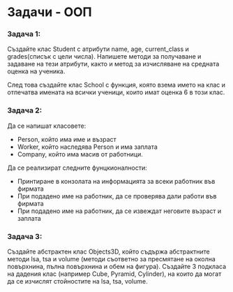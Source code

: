 # Задачи - ООП

### Задача 1:
Създайте клас Student с атрибути name, age, current_class и grades(списък с цели числа). Напишете методи за получаване и задаване на тези атрибути, както и метод за изчисляване на средната оценка на ученика.

След това създайте клас School с функция, която взема името на клас и отпечатва имената на всички ученици, които имат оценка 6 в този клас.


### Задача 2:
Да се напишат класовете:
- Person, който има име и възраст<br>
- Worker, който наследява Person и има заплата<br>
- Company, който има масив от работници.<br>

Да се реализират следните фунцкионалности:
- Принтиране в конзолата на информацията за всеки работник във фирмата
- При подадено име на работник, да се проверява дали работи във фирмата
- При подадено име на работник, да се извеждат неговите възраст и заплата


### Задача 3:
Създайте абстрактен клас Objects3D, който съдържа абстрактните методи lsa, tsa и volume (методи съответно за пресмятане на околна повърхнина, пълна повърхнина и обем на фигура). Създайте 3 подкласа на дадения клас (например Cube, Pyramid, Cylinder), на които да могат да се изчислят стойностите на lsa, tsa, volume.
